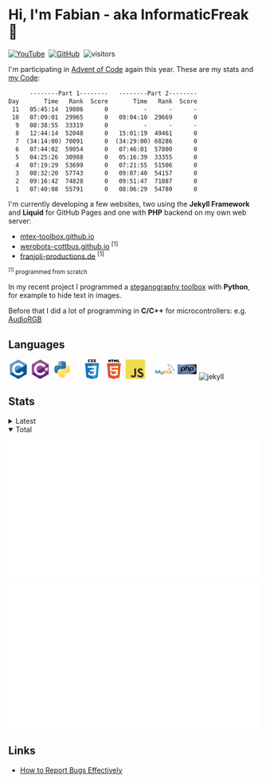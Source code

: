 
# Hi, I'm Fabian - aka InformaticFreak 👋

[![YouTube](https://img.shields.io/youtube/channel/subscribers/UCTfnJk7jqiZxl8EkT5Fb8KA?style=social)](https://www.youtube.com/channel/UCTfnJk7jqiZxl8EkT5Fb8KA?sub_confirmation=1)&nbsp;
[![GitHub](https://img.shields.io/github/followers/fabianbartl?style=social)](https://github.com/FabianBartl)&nbsp;
![visitors](https://visitor-badge.laobi.icu/badge?page_id=fabianbartl/fabianbartl)&nbsp;
<!-- ![visitors](https://visitor-badge.laobi.icu/badge?page_id=fabianbartl/fabianbartl&query_only)&nbsp; -->

I'm participating in [Advent of Code](https://adventofcode.com/2022) again this year. These are my stats and [my Code](https://github.com/FabianBartl/AdventOfCode/tree/2022/2020):

```
      --------Part 1--------   --------Part 2--------
Day       Time   Rank  Score       Time   Rank  Score
 11   05:45:14  19806      0          -      -      -
 10   07:09:01  29965      0   09:04:10  29669      0
  9   08:38:55  33319      0          -      -      -
  8   12:44:14  52048      0   15:01:19  49461      0
  7  (34:14:00) 70091      0  (34:29:00) 68286      0
  6   07:44:02  59054      0   07:46:01  57800      0
  5   04:25:26  30988      0   05:16:39  33355      0
  4   07:19:29  53699      0   07:21:55  51506      0
  3   08:32:20  57743      0   09:07:40  54157      0
  2   09:16:42  74828      0   09:51:47  71887      0
  1   07:40:08  55791      0   08:06:29  54780      0
```

I'm currently developing a few websites, two using the **Jekyll Framework** and **Liquid** for GitHub Pages and one with **PHP** backend on my own web server:

  * [mtex-toolbox.github.io](https://mtex-toolbox.github.io/)
  * [werobots-cottbus.github.io](https://werobots-cottbus.github.io/) <sup>[1]</sup>
  * [franjoli-productions.de](http://franjoli-productions.de/) <sup>[1]</sup>

<small><sup>[1]</sup> programmed from scratch</small>

In my recent project I programmed a [steganography toolbox](https://github.com/InformaticFreak/steganography-toolbox) with **Python**, for example to hide text in images.

Before that I did a lot of programming in **C/C++** for microcontrollers: e.g. [AudioRGB](https://github.com/FabianBartl/AudioRGB)

## Languages

<img src="https://raw.githubusercontent.com/devicons/devicon/master/icons/c/c-original.svg" title="C/C++" alt="c/cplusplus" width="40" height="40"/>&nbsp;<img src="https://raw.githubusercontent.com/devicons/devicon/master/icons/csharp/csharp-original.svg" title="C#" alt="csharp" width="40" height="40"/>&nbsp;<img src="https://raw.githubusercontent.com/devicons/devicon/master/icons/python/python-original.svg" title="Python" alt="python" width="40" height="40"/>&nbsp;&nbsp;&nbsp;&nbsp;&nbsp;<img src="https://raw.githubusercontent.com/devicons/devicon/master/icons/css3/css3-original-wordmark.svg" title="CSS3" alt="css3" width="40" height="40"/>&nbsp;<img src="https://raw.githubusercontent.com/devicons/devicon/master/icons/html5/html5-original-wordmark.svg" title="HTML5" alt="html5" width="40" height="40"/>&nbsp;<img src="https://raw.githubusercontent.com/devicons/devicon/master/icons/javascript/javascript-original.svg" title="JavaScript" alt="javascript" width="40" height="40"/>&nbsp;&nbsp;&nbsp;&nbsp;&nbsp;<img src="https://raw.githubusercontent.com/devicons/devicon/master/icons/mysql/mysql-original-wordmark.svg" title="MySQL" alt="mysql" width="40" height="40"/>&nbsp;<img src="https://raw.githubusercontent.com/devicons/devicon/master/icons/php/php-original.svg" title="php" alt="php" width="40" height="40"/>&nbsp;<img src="https://www.vectorlogo.zone/logos/jekyllrb/jekyllrb-icon.svg" title="Jekyll" alt="jekyll" width="40" height="40"/>

## Stats

<details>
	<summary>Latest</summary>
	<a href="https://githubtrends.io" target="_blank">
		&nbsp;<img src="https://api.githubtrends.io/user/svg/FabianBartl/repos?time_range=three_months&include_private=True&theme=classic">
		&nbsp;<img src="https://api.githubtrends.io/user/svg/FabianBartl/langs?time_range=three_months&include_private=True&compact=True&theme=classic">
	</a>
</details>

<details open>
	<summary>Total</summary>
	<a href="https://github.com/jstrieb/github-stats" target="_blank">
		<img src="generated/overview.svg#gh-light-mode-only">
		<img src="generated/languages.svg#gh-light-mode-only">
	</a>
</details>

## Links

- [How to Report Bugs Effectively](https://www.chiark.greenend.org.uk/~sgtatham/bugs.html)

